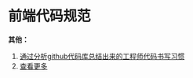 # 前端代码规范




**其他：**

1. [通过分析github代码库总结出来的工程师代码书写习惯](http://sideeffect.kr/popularconvention#javascript)
2. [查看更多](http://alloyteam.github.io/CodeGuide/)
